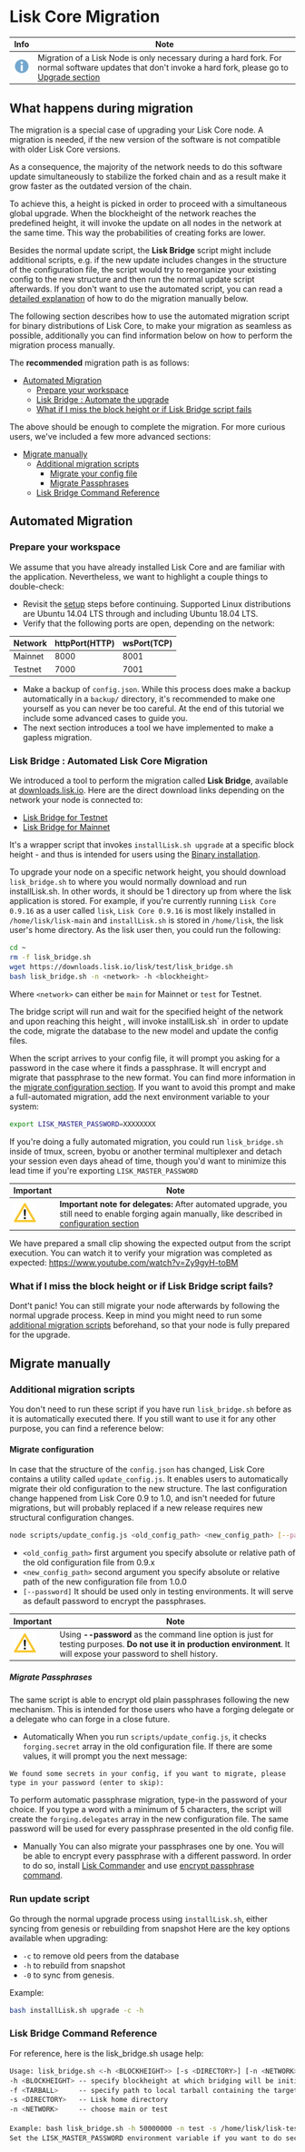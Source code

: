 # Lisk Core Migration

Info | Note 
--- | --- 
![info note](../../info-icon.png "Info Note") | Migration of a Lisk Node is only necessary during a hard fork. For normal software updates that don't invoke a hard fork, please go to [Upgrade section](../../upgrade/upgrade.md)

## What happens during migration

The migration is a special case of upgrading your Lisk Core node. A migration is needed, if the new version of the software is not compatible with older Lisk Core versions.

As a consequence, the majority of the network needs to do this software update simultaneously to stabilize the forked chain and as a result make it grow faster as the outdated version of the chain.

To achieve this, a height is picked in order to proceed with a simultaneous global upgrade. 
When the blockheight of the network reaches the predefined height, it will invoke the update on all nodes in the network at the same time. 
This way the probabilities of creating forks are lower. 

Besides the normal update script, the **Lisk Bridge** script might include additional scripts, e.g. if the new update includes changes in the structure of the configuration file, the script would try to reorganize your existing config to the new structure and then run the normal update script afterwards.
If you don't want to use the automated script, you can read a [detailed explanation](#migrate-manually) of how to do the migration manually below. 

The following section describes how to use the automated migration script for binary distributions of Lisk Core, to make your migration as seamless as possible, additionally you can find information below on how to perform the migration process manually.

The **recommended** migration path is as follows:
- [Automated Migration](#automated-migration)
  - [Prepare your workspace](#prepare-your-workspace)
  - [Lisk Bridge : Automate the upgrade](#lisk-bridge--automated-lisk-core-migration)
  - [What if I miss the block height or if Lisk Bridge script fails](#what-if-i-miss-the-block-height-or-if-lisk-bridge-script-fails)

The above should be enough to complete the migration. For more curious users, we've included a few more advanced sections:
- [Migrate manually](#migrate-manually)
  - [Additional migration scripts](#additional-migration-scripts)
    - [Migrate your config file](#migrate-configuration)
     - [Migrate Passphrases](#migrate-passphrases)
  - [Lisk Bridge Command Reference](#lisk-bridge-command-reference)

## Automated Migration

### Prepare your workspace
We assume that you have already installed Lisk Core and are familiar with the application. Nevertheless, we want to highlight a couple things to double-check:
- Revisit the [setup](/lisk-core/setup/setup.md) steps before continuing. Supported Linux distributions are Ubuntu 14.04 LTS through and including Ubuntu 18.04 LTS.
- Verify that the following ports are open, depending on the network:

| Network | httpPort(HTTP) | wsPort(TCP) |
| -----------|-------------|-------------|
| Mainnet | 8000         | 8001        |
| Testnet   | 7000         | 7001        |

- Make a backup of `config.json`. While this process does make a backup automatically in a `backup/` directory, it's recommended to make one yourself as you can never be too careful. At the end of this tutorial we include some advanced cases to guide you.
- The next section introduces a tool we have implemented to make a gapless migration.

### Lisk Bridge : Automated Lisk Core Migration
We introduced a tool to perform the migration called **Lisk Bridge**, available at [downloads.lisk.io](https://downloads.lisk.io/lisk/).
Here are the direct download links depending on the network your node is connected to:
- [Lisk Bridge for Testnet](https://downloads.lisk.io/lisk/test/lisk_bridge.sh)
- [Lisk Bridge for Mainnet](https://downloads.lisk.io/lisk/main/lisk_bridge.sh)

It's a wrapper script that invokes `installLisk.sh upgrade` at a specific block height - and thus is intended for users using the [Binary installation](../../setup/setup.md).

To upgrade your node on a specific network height, you should download `lisk_bridge.sh` to where you would normally download and run installLisk.sh. 
In other words, it should be 1 directory up from where the lisk application is stored. For example, if you're currently running `Lisk Core 0.9.16` as a user called `lisk`, `Lisk Core 0.9.16` is most likely installed in `/home/lisk/lisk-main` and `installLisk.sh` is stored in `/home/lisk`, the lisk user's home directory. 
As the lisk user then, you could run the following:

```bash
cd ~
rm -f lisk_bridge.sh
wget https://downloads.lisk.io/lisk/test/lisk_bridge.sh
bash lisk_bridge.sh -n <network> -h <blockheight>
```
Where `<network>` can either be `main` for Mainnet or `test` for Testnet. 

The bridge script will run and wait for the specified height of the network and upon reaching this height , will invoke installLisk.sh` in order to update the code, migrate the database to the new model and update the config files.

When the script arrives to your config file, it will prompt you asking for a password in the case where it finds a passphrase. It will encrypt and migrate that passphrase to the new format. You can find more information in the [migrate configuration section](#migrate-configuration). If you want to avoid this prompt and make a full-automated migration, add the next environment variable to your system:
```bash
export LISK_MASTER_PASSWORD=XXXXXXXX
``` 

If you're doing a fully automated migration, you could run `lisk_bridge.sh` inside of tmux, screen, byobu or another terminal multiplexer and detach your session even days ahead of time, though you'd want to minimize this lead time if you're exporting `LISK_MASTER_PASSWORD`

Important | Note 
--- | --- 
![important note](../../important-icon.png "Important Note") | **Important note for delegates:** After automated upgrade, you still need to enable forging again manually, like described in [configuration section](../../user-guide/configuration/configuration.md#enable-disable-forging)

We have prepared a small clip showing the expected output from the script execution. You can watch it to verify your migration was completed as expected: https://www.youtube.com/watch?v=Zy9gyH-toBM

### What if I miss the block height or if Lisk Bridge script fails?

Dont't panic!
You can still migrate your node afterwards by following the normal upgrade process.
Keep in mind you might need to run some [additional migration scripts](#additional-migration-scripts) beforehand, so that your node is fully prepared for the upgrade.

## Migrate manually

### Additional migration scripts

You don't need to run these script if you have run `lisk_bridge.sh` before as it is automatically executed there. If you still want to use it for any other purpose, you can find a reference below:

#### Migrate configuration 

In case that the structure of the `config.json` has changed, Lisk Core contains a utility called `update_config.js`. It enables users to automatically migrate their old configuration to the new structure.
The last configuration change happened from Lisk Core 0.9 to 1.0, and isn't needed for future migrations, but will probably replaced if a new release requires new structural configuration changes. 

```bash
node scripts/update_config.js <old_config_path> <new_config_path> [--password]
```

- `<old_config_path>` first argument you specify absolute or relative path of the old configuration file from 0.9.x 
- `<new_config_path>` second argument you specify absolute or relative path of the new configuration file from 1.0.0 
- `[--password]` It should be used only in testing environments. It will serve as default password to encrypt the passphrases.

Important | Note 
--- | --- 
![important note](../../important-icon.png "Important Note") | Using **--password** as the command line option is just for testing purposes. **Do not use it in production environment**. It will expose your password to shell history. 

##### Migrate Passphrases
The same script is able to encrypt old plain passphrases following the new mechanism. This is intended for those users who have a forging delegate or a delegate who can forge in a close future.

- Automatically
When you run `scripts/update_config.js`, it checks `forging.secret` array in the old configuration file. If there are some values, it will prompt you the next message: 

```shell 
We found some secrets in your config, if you want to migrate, please type in your password (enter to skip): 
```

To perform automatic passphrase migration, type-in the password of your choice. If you type a word with a minimum of 5 characters, the script will create the `forging.delegates` array in the new configuration file.  The same password will be used for every passphrase presented in the old config file.

- Manually
You can also migrate your passphrases one by one. You will be able to encrypt every passphrase with a different password. In order to do so, install [Lisk Commander](/lisk-commander/setup/setup.md) and use [encrypt passphrase command](/lisk-commander/user-guide/commands/commands.md#encrypt-passphrase).

### Run update script
Go through the normal upgrade process using `installLisk.sh`,  either syncing from genesis or rebuilding from snapshot
Here are the key options available when upgrading:
- `-c` to remove old peers from the database
- `-h` to rebuild from snapshot
- `-0` to sync from genesis.

Example:
```bash
bash installLisk.sh upgrade -c -h
```

### Lisk Bridge Command Reference
For reference, here is the lisk_bridge.sh usage help:
```bash
Usage: lisk_bridge.sh <-h <BLOCKHEIGHT>> [-s <DIRECTORY>] [-n <NETWORK>]
-h <BLOCKHEIGHT> -- specify blockheight at which bridging will be initiated
-f <TARBALL>     -- specify path to local tarball containing the target release
-s <DIRECTORY>   -- Lisk home directory
-n <NETWORK>     -- choose main or test

Example: bash lisk_bridge.sh -h 50000000 -n test -s /home/lisk/lisk-test
Set the LISK_MASTER_PASSWORD environment variable if you want to do secrets migration in non-interactive mode
```
